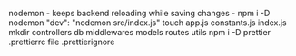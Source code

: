 nodemon - keeps backend reloading while saving changes - npm i -D nodemon
    "dev": "nodemon src/index.js"
touch app.js constants.js index.js
mkdir controllers db middlewares models routes utils
npm i -D prettier
    .prettierrc file
    .prettierignore
